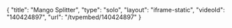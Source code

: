 {
    "title": "Mango Splitter",
    "type": "solo",
    "layout": "iframe-static",
    "videoId": "140424897",
    "url": "\/tvpembed\/140424897"
}